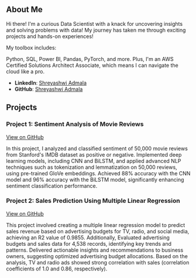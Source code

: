 ## About Me

Hi there! I'm a curious Data Scientist with a knack for uncovering insights and solving problems with data! My journey has taken me through exciting projects and hands-on experiences!

My toolbox includes:

Python, SQL, Power BI, Pandas, PyTorch, and more. Plus, I'm an AWS Certified Solutions Architect Associate, which means I can navigate the cloud like a pro. 

- **LinkedIn**: [Shreyashwi Admala](https://www.linkedin.com/in/shreyashwi/)
- **GitHub**: [Shreyashwi Admala](https://github.com/ShreyashwiAdmala)

## Projects

### Project 1: Sentiment Analysis of Movie Reviews
[View on GitHub](https://github.com/ShreyashwiAdmala/Sentiment-Analysis-of-Movie-Reviews-Using-Deep-Learning-Techniques)

In this project, I analyzed and classified sentiment of 50,000 movie reviews from Stanford's IMDB dataset as positive or negative. Implemented deep learning models, including CNN and BiLSTM, and applied advanced NLP techniques such as tokenization and lemmatization on 50,000 reviews, using pre-trained GloVe embeddings. Achieved 88% accuracy with the CNN model and 96% accuracy with the BiLSTM model, significantly enhancing sentiment classification performance.

### Project 2: Sales Prediction Using Multiple Linear Regression
[View on GitHub](https://github.com/ShreyashwiAdmala/Predicting-Sales-from-Advertisements-using-Multiple-Linear-Regression)

This project involved creating a multiple linear regression model to predict sales revenue based on advertising budgets for TV, radio, and social media, achieving an R2 value of 0.9855. Additionally, Evaluated advertising budgets and sales data for 4,538 records, identifying key trends and patterns. Delivered actionable insights and recommendations to business owners, suggesting optimized advertising budget allocations. Based on the analysis, TV and radio ads showed strong correlation with sales (correlation coefficients of 1.0 and 0.86, respectively).
